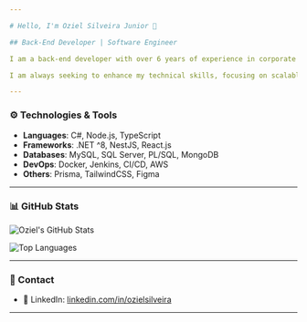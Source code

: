 ```yaml
---

# Hello, I'm Oziel Silveira Junior 👋

## Back-End Developer | Software Engineer

I am a back-end developer with over 6 years of experience in corporate systems, specializing in migrating legacy systems to modern technologies. I have strong expertise in **C#** and **.NET**, as well as solid knowledge in **Node.js**, **TypeScript**, **Prisma**, **AWS**, **Docker**, **Jenkins**, **CI/CD**, and **SQL Server**.

I am always seeking to enhance my technical skills, focusing on scalable and efficient solutions, best development practices, and clear communication.

---
```


### ⚙️ Technologies & Tools

- **Languages**: C#, Node.js, TypeScript  
- **Frameworks**: .NET ^8, NestJS, React.js  
- **Databases**: MySQL, SQL Server, PL/SQL, MongoDB  
- **DevOps**: Docker, Jenkins, CI/CD, AWS  
- **Others**: Prisma, TailwindCSS, Figma  

---

### 📊 GitHub Stats

![Oziel's GitHub Stats](https://github-readme-stats.vercel.app/api?username=ozielsilveira&show_icons=true&theme=dark&count_private=true)

![Top Languages](https://github-readme-stats.vercel.app/api/top-langs/?username=ozielsilveira&layout=compact&theme=dark)

---

### 📝 Contact

- 🔗 LinkedIn: [linkedin.com/in/ozielsilveira](https://linkedin.com/in/ozielsilveira)  

---
